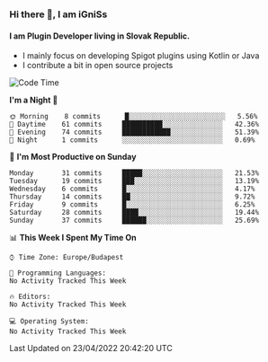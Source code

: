 ### Hi there 👋, I am iGniSs

#### I am Plugin Developer living in Slovak Republic.
- I mainly focus on developing Spigot plugins using Kotlin or Java
- I contribute a bit in open source projects

<!--START_SECTION:waka-->
![Code Time](http://img.shields.io/badge/Code%20Time-778%20hrs%2059%20mins-blue)

**I'm a Night 🦉** 

```text
🌞 Morning    8 commits      █░░░░░░░░░░░░░░░░░░░░░░░░   5.56% 
🌆 Daytime    61 commits     ██████████░░░░░░░░░░░░░░░   42.36% 
🌃 Evening    74 commits     ████████████░░░░░░░░░░░░░   51.39% 
🌙 Night      1 commits      ░░░░░░░░░░░░░░░░░░░░░░░░░   0.69%

```
📅 **I'm Most Productive on Sunday** 

```text
Monday       31 commits     █████░░░░░░░░░░░░░░░░░░░░   21.53% 
Tuesday      19 commits     ███░░░░░░░░░░░░░░░░░░░░░░   13.19% 
Wednesday    6 commits      █░░░░░░░░░░░░░░░░░░░░░░░░   4.17% 
Thursday     14 commits     ██░░░░░░░░░░░░░░░░░░░░░░░   9.72% 
Friday       9 commits      █░░░░░░░░░░░░░░░░░░░░░░░░   6.25% 
Saturday     28 commits     ████░░░░░░░░░░░░░░░░░░░░░   19.44% 
Sunday       37 commits     ██████░░░░░░░░░░░░░░░░░░░   25.69%

```


📊 **This Week I Spent My Time On** 

```text
⌚︎ Time Zone: Europe/Budapest

💬 Programming Languages: 
No Activity Tracked This Week

🔥 Editors: 
No Activity Tracked This Week

💻 Operating System: 
No Activity Tracked This Week

```


 Last Updated on 23/04/2022 20:42:20 UTC
<!--END_SECTION:waka-->